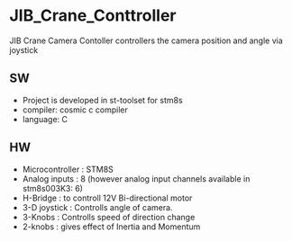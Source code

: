 # JIB_Crane_Conttroller
JIB Crane Camera Contoller controllers the camera position and angle via joystick
##	SW
*	Project is developed in st-toolset for stm8s
*	compiler:	cosmic c compiler
*	language:	C
##	HW
*	Microcontroller	:	STM8S
*	Analog inputs	:	8 (however analog input channels available in stm8s003K3: 6)
*	H-Bridge		:	to controll 12V Bi-directional motor
*	3-D joystick	:	Controlls angle of camera.
*	3-Knobs			:	Controlls speed of direction change
*	2-knobs			:	gives effect of Inertia and Momentum
